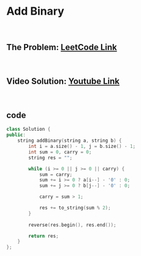 # Add Binary

<br>

## The Problem: [LeetCode Link](https://leetcode.com/problems/add-binary/)

<br>

## Video Solution: [Youtube Link](https://youtu.be/Svca2XuIHug)

<br>

## code

```cpp
class Solution {
public:
    string addBinary(string a, string b) {
        int i = a.size() - 1, j = b.size() - 1;
        int sum = 0, carry = 0;
        string res = "";

        while (i >= 0 || j >= 0 || carry) {
            sum = carry;
            sum += i >= 0 ? a[i--] - '0' : 0;
            sum += j >= 0 ? b[j--] - '0' : 0;

            carry = sum > 1;

            res += to_string(sum % 2);
        }
        
        reverse(res.begin(), res.end());

        return res;
    }
};
```
